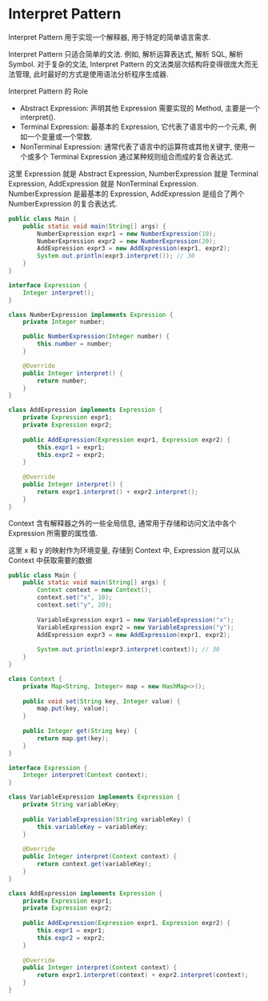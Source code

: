 # Interpret Pattern

Interpret Pattern 用于实现一个解释器, 用于特定的简单语言需求.

Interpret Pattern 只适合简单的文法. 例如, 解析运算表达式, 解析 SQL, 解析 Symbol. 对于复杂的文法, Interpret Pattern 的文法类层次结构将变得很庞大而无法管理, 此时最好的方式是使用语法分析程序生成器.

Interpret Pattern 的 Role

- Abstract Expression: 声明其他 Expression 需要实现的 Method, 主要是一个 interpret().
- Terminal Expression: 最基本的 Expression, 它代表了语言中的一个元素, 例如一个变量或一个常数.
- NonTerminal Expression: 通常代表了语言中的运算符或其他关键字, 使用一个或多个 Terminal Expression 通过某种规则组合而成的复合表达式. 

这里 Expression 就是 Abstract Expression, NumberExpression 就是 Terminal Expression, AddExpression 就是 NonTerminal Expression. NumberExpression 是最基本的 Expression, AddExpression 是组合了两个 NumberExpression 的复合表达式.

```java
public class Main {
    public static void main(String[] args) {
        NumberExpression expr1 = new NumberExpression(10);
        NumberExpression expr2 = new NumberExpression(20);
        AddExpression expr3 = new AddExpression(expr1, expr2);
        System.out.println(expr3.interpret()); // 30
    }
}

interface Expression {
    Integer interpret();
}

class NumberExpression implements Expression {
    private Integer number;

    public NumberExpression(Integer number) {
        this.number = number;
    }

    @Override
    public Integer interpret() {
        return number;
    }
}

class AddExpression implements Expression {
    private Expression expr1;
    private Expression expr2;
    
    public AddExpression(Expression expr1, Expression expr2) {
        this.expr1 = expr1;
        this.expr2 = expr2;
    }
    
    @Override
    public Integer interpret() {
        return expr1.interpret() + expr2.interpret();
    }
}
```

Context 含有解释器之外的一些全局信息, 通常用于存储和访问文法中各个 Expression 所需要的属性值. 

这里 x 和 y 的映射作为环境变量, 存储到 Context 中, Expression 就可以从 Context 中获取需要的数据

```java
public class Main {
    public static void main(String[] args) {
        Context context = new Context();
        context.set("x", 10);
        context.set("y", 20);
        
        VariableExpression expr1 = new VariableExpression("x");
        VariableExpression expr2 = new VariableExpression("y");
        AddExpression expr3 = new AddExpression(expr1, expr2);
        
        System.out.println(expr3.interpret(context)); // 30
    }
}

class Context {
    private Map<String, Integer> map = new HashMap<>();
    
    public void set(String key, Integer value) {
        map.put(key, value);
    }
    
    public Integer get(String key) {
        return map.get(key);
    }
}

interface Expression {
    Integer interpret(Context context);
}

class VariableExpression implements Expression {
    private String variableKey;
    
    public VariableExpression(String variableKey) {
        this.variableKey = variableKey;
    }
    
    @Override
    public Integer interpret(Context context) {
        return context.get(variableKey);
    }
}

class AddExpression implements Expression {
    private Expression expr1;
    private Expression expr2;
    
    public AddExpression(Expression expr1, Expression expr2) {
        this.expr1 = expr1;
        this.expr2 = expr2;
    }
    
    @Override
    public Integer interpret(Context context) {
        return expr1.interpret(context) + expr2.interpret(context);
    }
}
```
